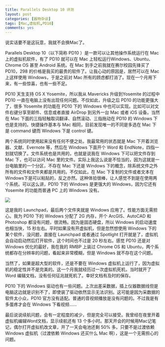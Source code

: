 ```yaml
---
title: Parallels Desktop 10 评测
layout: post
categories: [器物杂谈]
tags: [Mac,虚拟机,PD10]
comments: yes
---
```



说实话要不是这玩意，我就不会换Mac了。 

Parallels Desktop 10（以下简称 PD10 ）是一款可以让其他操作系统运行在 Mac 上的虚拟机软件，有了 PD10 就可以在 Mac 上轻松运行Windows、Ubuntu、Chrome OS 甚至 Android 系统。在 Mac 到手之前我就在赛尔校园先锋买了 PD10，298 的价格是我买的最贵的软件了。让我心动的原因是，居然可以在 Mac 上这样使用 Windows，于是之前对 Mac 所有的顾虑都打消了。现在一个月用下来，有一些惊喜，也有一些不足。 

PD10 天生支持 OS X Yosemite，所以我从 Mavericks 升级到Yosemite 的过程中 PD10 一直在电脑上没有出现任何问题。不仅如此，升级之后 PD10 的功能更强大了，很多 Yosemite 的功能在 PD10 下的 Windows 中也可以实现。比如可以对文件右键分享至邮件、信息或者直接 AirDrop 到另外一台 Mac 或者 iOS 设备。当然在 Mac 下面的三指轻触取词翻译、自然滚动、三指拖动在 PD10 的 Windows 下也是支持的。快捷操作基本与 Mac 相同，目前发现唯一的不同是多选在 Mac 下是 command 键而 Windows 下是 control 键。 

两个系统同时使用起来没有任何不便之处。我最常用的状态就是 Mac 下开着浏览器、文献、Evernote 等，然后在 Windows 下面开个 Word 和 EndNote，四指一划就切换了。文件系统也是共用的，也就是说我在 Windows 下可以把文件存到 Mac 下，也可以访问 Mac 里的文件。实际上我这么说是不恰当的，因为这就是一台电脑里的一个分区，不存在 Mac 下还是 Windows 下的概念，除系统文件之外所有的文件和文件夹都是共用的。不仅如此，在 Mac 下复制的文件或者文本在Windows下是可以粘贴的，反之亦然。这种体验很棒，让人感觉不到是在使用两个系统。可以这么讲，PD10 下的 Windows 是更强大的 Windows，因为它还有 Yosemite 的功能而普通 PC 上的 Windows 没有。 

![](https://blog-1252159939.cos.ap-hongkong.myqcloud.com/Screen%20Shot%202014-10-28%20at%2013.23.29.png) 

这是我的 Launchpad，最后两个文件夹就是 Windows 应用了。性能方面无需担心。我为 PD10 下的 Windows 分配了 2G 内存，开个 ArcGIS、AutoCAD 和 Photoshop 都没有问题，很流畅。因为是固态硬盘，所以 Windows 的启动速度也相当快，15 秒左右。平时如果没有开虚拟机，但是忽然想使用 Windows 下的某个软件，没问题，直接在 Launchpad 或者通过 Spotlight 打开就是了，虚拟机会自动启动然后打开软件，这个时间也不过是 20 秒左右。感觉 PD10 还是对 Windows 优化的最好，我在我的 RMBP 上装过 Chrome OS 和 Ubuntu，两个系统都存在分辨率的问题，看起来非常模糊，但是 Windows 就不存在这个问题。 

当然了，如果是超大型的软件，还是不要在 Windows 虚拟机上运行了，因为虚拟机的稳定性并不是完美的。这一个月我就经历过一次虚拟机死机，当时就开了 Word 编辑文档，没有任何征兆就死机了。幸好文档有及时的保存。 

PD10 下的 Windows 驱动也有一些问题。上次出差采数据，插上仪器数据线但是电脑这边就是识别不了，即使装了驱动依然显示无法识别。这可能是因为采数据的软件太小众，PD10 官方没有适配。普通的音视频播放是没有问题的。不过我是有多蛋疼才会在 Windows 下看视频…… 

最后说说续航问题，会有一定程度的减少，但是完全可以接受。我曾经在夜里开着虚拟机编辑Word文档，显示续航还有 13 个多小时。那天开会的时候用Mac记笔记，偶尔打开虚拟机改文章，开了一天会电池还剩 50% 多。只要不是过渡依赖 Windows 虚拟机（过渡依赖 Windows 还买什么 Mac 啊），这是一个无需担心的问题。